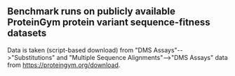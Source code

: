 ## Benchmark runs on publicly available ProteinGym protein variant sequence-fitness datasets

Data is taken (script-based download) from "DMS Assays"-->"Substitutions" and "Multiple Sequence Alignments"-->"DMS Assays" data from https://proteingym.org/download.
